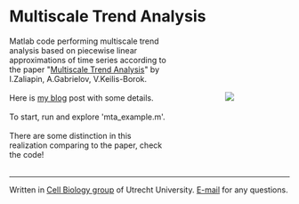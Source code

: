 Multiscale Trend Analysis
===============

<img src="http://katpyxa.info/software/MTA_logo.png" align="right" style="padding:100px"/> 

Matlab code performing multiscale trend analysis based on piecewise linear approximations of time series according to the paper "<a href="http://arxiv.org/pdf/physics/0305013.pdf">Multiscale Trend Analysis</a>" by I.Zaliapin, A.Gabrielov, V.Keilis-Borok. 
<br />
<br />
Here is <a href="http://katpyxa.info/feedbacks/?p=73">my blog</a> post with some details.
<br />
<br />
To start, run and explore 'mta_example.m'.
<br />
<br />
There are some distinction in this realization comparing to the paper, check the code! 
<br />
<br />
<hr />
Written in <a href='http://cellbiology.science.uu.nl/'>Cell Biology group</a> of Utrecht University.  
<a href="mailto:katpyxa@gmail.com">E-mail</a> for any questions.
